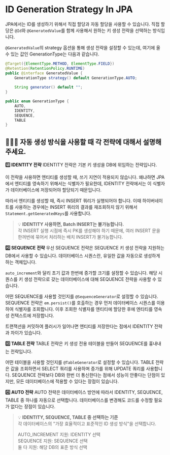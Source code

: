 # ID Generation Strategy In JPA

JPA에서는 ID를 생성하기 위해서 직접 할당과 자동 할당을 사용할 수 있습니다. 직접 할당은 `@Id`와 `@GeneratedValue`를 함께 사용해서 원하는 키 생성 전략을 선택하는 방식입니다.

`@GeneratedValue`의 strategy 옵션을 통해 생성 전략을 설정할 수 있는데, 여기에 올 수 있는 값인 GenerationType는 다음과 같습니다.

```java
@Target({ElementType.METHOD, ElementType.FIELD})  
@Retention(RetentionPolicy.RUNTIME)  
public @interface GeneratedValue {  
    GenerationType strategy() default GenerationType.AUTO;  
  
    String generator() default "";  
}

public enum GenerationType { 
	AUTO,
	IDENTITY,
	SEQUENCE, 
	TABLE
}
```

## 🤷🏻‍♂️ 자동 생성 방식을 사용할 때 각 전략에 대해서 설명해주세요.
**1️⃣ IDENTITY 전략**
IDENTITY 전략은 기본 키 생성을 DB에 위임하는 전략입니다. 

이 전략을 사용하면 엔티티를 생성할 때, 쓰기 지연이 적용되지 않습니다. 왜냐하면 JPA에서 엔티티를 영속하기 위해서는 식별자가 필요한데, IDENTITY 전략에서는 이 식별자가 데이터베이스에 저장되어야 할당되기 때문입니다.

따라서 엔티티를 생성할 때, 즉시 INSERT 쿼리가 실행되어야 합니다. 이때 하이버네이트를 사용하는 경우에는 INSERT 쿼리의 결과를 재조회하지 않기 위해서 `Statement.getGeneratedKeys`를 사용합니다.

>💡 **IDENTITY 사용하면, Batch INSERT는 불가능합니다.** <br>
> 각 INSERT 실행 시점에 즉시 PK를 생성해야 하기 때문에, 여러 INSERT 문을 한꺼번에 묶어서 처리하는 배치 INSERT가 불가능합니다.

**2️⃣ SEQUENCE 전략**
우선 SEQUENCE 전략은 SEQUENCE 키 생성 전략을 지원하는 DB에서 사용할 수 있습니다. 데이터베이스 시퀀스란, 유일한 값을 자동으로 생성하게 하는 객체입니다.

`auto_increment`와 달리 초기 값과 한번에 증가할 크기를 설정할 수 있습니다. 해당 시퀀스를 키 생성 전략으로 갖는 데이터베이스에 대해 SEQUENCE 전략을 사용할 수 있습니다.

어떤 SEQUENCE를 사용할 것인지를 `@SequenceGenerator`로 설정할 수 있습니다. SEQUENCE 전략은 `em.persist()`를 호출하는 경우 먼저 데이터베이스 시퀀스를 이용하여 식별자를 조회합니다. 이후 조회한 식별자를 엔티티에 할당한 후에 엔티티를 영속성 컨텍스트에 저장합니다.

트랜잭션을 커밋하여 플러시가 일어나면 엔티티를 저장한다는 점에서 IDENTITY 전략과 차이가 있습니다.

**3️⃣ TABLE 전략**
TABLE 전략은 키 생성 전용 테이블을 만들어 SEQUENCE를 흉내내는 전략입니다. 

어떤 테이블을 사용할 것인지를 `@TableGenerator`로 설정할 수 있습니다. TABLE 전략은 값을 조회하면서 SELECT 쿼리를 사용하며 증가를 위해 UPDATE 쿼리를 사용합니다. SEQUENCE 전략보다 DB와 한번 더 통신한다는 점에서 성능이 안좋다는 단점이 있지만, 모든 데이터베이스에 적용할 수 있다는 장점이 있습니다.

**4️⃣ AUTO 전략**
AUTO 전략은 데이터베이스 방언에 따라서 IDENTITY, SEQUENCE, TABLE 중 하나를 자동으로 선택합니다. 데이터베이스를 변경해도 코드를 수정할 필요가 없다는 장점이 있습니다.

>💡 **IDENTITY, SEQUENCE, TABLE 중 선택하는 기준** <br>
> 각 데이터베이스의 "가장 효율적이고 표준적인 ID 생성 방식"을 선택합니다. <br>
> 
> AUTO_INCREMENT 지원: IDENTITY 선택 <br>
> SEQUENCE 지원: SEQUENCE 선택 <br>
> 둘 다 지원: 해당 DB의 표준 방식 선택 <br>